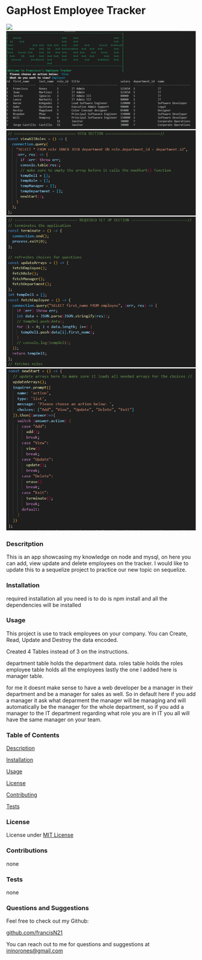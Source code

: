 
# GapHost Employee Tracker

![](./assets/Gaphost.gif)
![](./assets/Capture4.PNG)
![](./assets/Capture2.PNG)
![](./assets/Capture3.PNG)
![](./assets/Capture.PNG)


### Descritption

This is an app showcasing my knowledge on node and mysql, on here you can add, view update and delete employees on the tracker. I would like to update this to a sequelize project to practice our new topic on sequelize.



### Installation

required installation
all you need is to do is npm install and all the dependencies will be installed

### Usage

This project is use to track employees on your company.  You can Create, Read, Update and Destroy the data encoded.

Created 4 Tables instead of 3 on the instructions.

department table holds the department data.
roles table holds the roles
employee table holds all the employees
lastly the one I added here is manager table.

for me it doesnt make sense to have a web developer be a manager in their department and be a manager for sales as well.
So in default here if you add a manager it ask what deparment the manager will be managing and will automatically be the manager for the whole department, so if you add a manager to the IT department regarding what role you are in IT you all will have the same manager on your team.

### Table of Contents

  [Description](###Descritption)

  [Installation](###Installation)

  [Usage](###Usage)

  [License](###License)

  [Contributing](###Contributions)

  [Tests](###Tests)

### License

License under [MIT License](License)

### Contributions

none

### Tests

none

### Questions and Suggestions

Feel free to check out my Github:

[github.com/francisN21](https://github.com/francisN21)

You can reach out to me for questions and suggestions at ininorones@gmail.com
